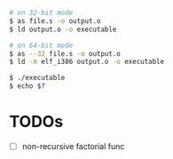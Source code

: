 ```bash
# on 32-bit mode
$ as file.s -o output.o
$ ld output.o -o executable

# on 64-bit mode
$ as --32 file.s -o output.o
$ ld -m elf_i386 output.o -o executable

$ ./executable
$ echo $?
```

# TODOs
- [ ] non-recursive factorial func
